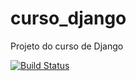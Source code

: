 # curso_django
Projeto do curso de Django

[![Build Status](https://travis-ci.com/alexandresillva/curso_django.svg?branch=master)](https://travis-ci.com/alexandresillva/curso_django)
